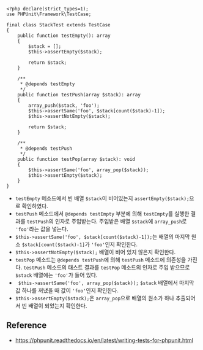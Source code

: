 ```
<?php declare(strict_types=1);
use PHPUnit\Framework\TestCase;

final class StackTest extends TestCase
{
    public function testEmpty(): array
    {
        $stack = [];
        $this->assertEmpty($stack);

        return $stack;
    }

    /**
     * @depends testEmpty
     */
    public function testPush(array $stack): array
    {
        array_push($stack, 'foo');
        $this->assertSame('foo', $stack[count($stack)-1]);
        $this->assertNotEmpty($stack);

        return $stack;
    }

    /**
     * @depends testPush
     */
    public function testPop(array $stack): void
    {
        $this->assertSame('foo', array_pop($stack));
        $this->assertEmpty($stack);
    }
}
```
- `testEmpty` 메소드에서 빈 배열 `$stack`이 비어있는지 `assertEmpty($stack);`으로 확인하였다.
- `testPush` 메소드에서 `@depends testEmpty` 부분에 의해 `testEmpty`를 실행한 결과를 `testPush`의 인자로 주입받는다. 주입받은 배열 `$stack`에 `array_push`로 `'foo'`라는 값을 넣는다. 
- `$this->assertSame('foo', $stack[count($stack)-1]);`는 배열의 마지막 원소 `$stack[count($stack)-1]`가 `'foo'`인지 확인한다.
- `$this->assertNotEmpty($stack);` 배열이 비어 있지 않은지 확인한다.
- `testPop` 메소드는 `@depends testPush`에 의해 `testPush` 메소드에 의존성을 가진다. `testPush` 메소드의 태스트 결과를 `testPop` 메소드의 인자로 주입 받으므로 `$stack` 배열에는 `'foo'`가 들어 있다.
- ` $this->assertSame('foo', array_pop($stack));` `$stack` 배열에서 마지막 값 하나를 꺼냈을 때 값이 `'foo'`인지 확인한다.
- `$this->assertEmpty($stack);`은 `array_pop`으로 배열의 원소가 하나 추출되어서 빈 배열이 되었는지 확인한다.

## Reference
- https://phpunit.readthedocs.io/en/latest/writing-tests-for-phpunit.html
